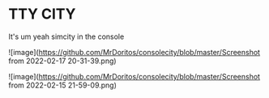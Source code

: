 # TTY CITY

It's um yeah simcity in the console

![image](https://github.com/MrDoritos/consolecity/blob/master/Screenshot from 2022-02-17 20-31-39.png)

![image](https://github.com/MrDoritos/consolecity/blob/master/Screenshot from 2022-02-15 21-59-09.png)
